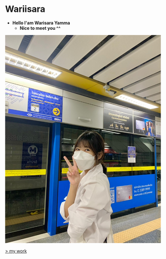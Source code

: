 # Wariisara
- **Hello I'am Warisara Yamma**
    - **Nice to meet you ^^**
      
![me](/img/photome.jpg)



[> my work](https://wariisara.github.io/mywork)